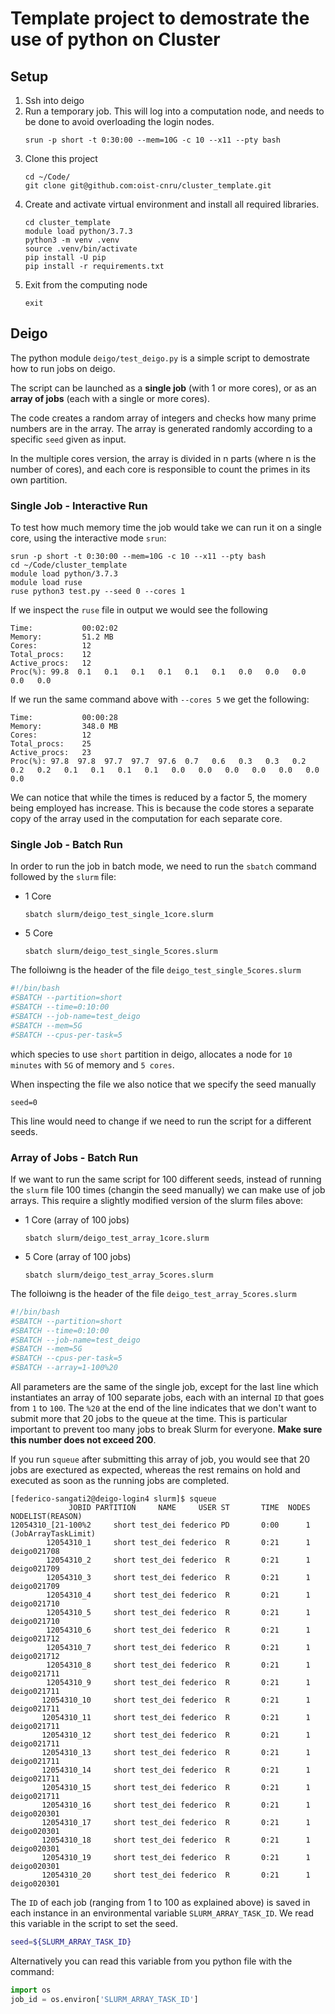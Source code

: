 # Template project to demostrate the use of python on Cluster

## Setup

1. Ssh into deigo
2. Run a temporary job. This will log into a computation node, and needs to be done to avoid overloading the login nodes.
   ```
   srun -p short -t 0:30:00 --mem=10G -c 10 --x11 --pty bash
   ```
3. Clone this project
    ```
    cd ~/Code/
    git clone git@github.com:oist-cnru/cluster_template.git    
    ```
4. Create and activate virtual environment and install all required libraries.
    ```
    cd cluster_template    
    module load python/3.7.3
    python3 -m venv .venv
    source .venv/bin/activate
    pip install -U pip
    pip install -r requirements.txt    
    ```
5. Exit from the computing node
   ```
   exit
   ```


## Deigo

The python module `deigo/test_deigo.py` is a simple script to demostrate how to run jobs on deigo.

The script can be launched as a **single job** (with 1 or more cores), or as an **array of jobs** (each with a single or more cores).

The code creates a random array of integers and checks how many prime numbers are in the array. The array is generated randomly according to a specific `seed` given as input. 

In the multiple cores version, the array is divided in n parts (where n is the number of cores), and each core is responsible to count the primes in its own partition.

### Single Job - Interactive Run

To test how much memory time the job would take we can run it on a single core, using the interactive mode `srun`:

```
srun -p short -t 0:30:00 --mem=10G -c 10 --x11 --pty bash
cd ~/Code/cluster_template
module load python/3.7.3
module load ruse
ruse python3 test.py --seed 0 --cores 1
```

If we inspect the `ruse` file in output we would see the following

```
Time:           00:02:02
Memory:         51.2 MB
Cores:          12
Total_procs:    12
Active_procs:   12
Proc(%): 99.8  0.1   0.1   0.1   0.1   0.1   0.1   0.0   0.0   0.0   0.0   0.0   
```

If we run the same command above with `--cores 5` we get the following:

```
Time:           00:00:28
Memory:         348.0 MB
Cores:          12
Total_procs:    25
Active_procs:   23
Proc(%): 97.8  97.8  97.7  97.7  97.6  0.7   0.6   0.3   0.3   0.2   0.2   0.2   0.1   0.1   0.1   0.1   0.0   0.0   0.0   0.0   0.0   0.0   0.0   
```

We can notice that while the times is reduced by a factor 5, the momery being employed has increase. This is because the code stores a separate copy of the array used in the computation for each separate core.

### Single Job - Batch Run

In order to run the job in batch mode, we need to run the `sbatch` command followed by the `slurm` file: 

- 1 Core
    ```
    sbatch slurm/deigo_test_single_1core.slurm 
    ```
- 5 Core    
    ```
    sbatch slurm/deigo_test_single_5cores.slurm      
    ```

The folloiwng is the header of the file `deigo_test_single_5cores.slurm`

```bash
#!/bin/bash
#SBATCH --partition=short
#SBATCH --time=0:10:00
#SBATCH --job-name=test_deigo
#SBATCH --mem=5G
#SBATCH --cpus-per-task=5
```

which species to use `short` partition in deigo, allocates a node for `10 minutes` with `5G` of memory and `5 cores`.

When inspecting the file we also notice that we specify the seed manually

```
seed=0
```

This line would need to change if we need to run the script for a different seeds.

### Array of Jobs - Batch Run

If we want to run the same script for 100 different seeds, instead of running the `slurm` file 100 times (changin the seed manually) we can make use of job arrays. This require a slightly modified version of the slurm files above:

- 1 Core (array of 100 jobs)
    ```
    sbatch slurm/deigo_test_array_1core.slurm 
    ```
- 5 Core (array of 100 jobs) 
    ```
    sbatch slurm/deigo_test_array_5cores.slurm      
    ```

The folloiwng is the header of the file `deigo_test_array_5cores.slurm`

```bash
#!/bin/bash
#SBATCH --partition=short
#SBATCH --time=0:10:00
#SBATCH --job-name=test_deigo
#SBATCH --mem=5G
#SBATCH --cpus-per-task=5
#SBATCH --array=1-100%20
```

All parameters are the same of the single job, except for the last line which instantiates an array of 100 separate jobs, each with an internal `ID` that goes from `1` to `100`. The `%20` at the end of the line indicates that we don't want to submit more that 20 jobs to the queue at the time. This is particular important to prevent too many jobs to break Slurm for everyone. **Make sure this number does not exceed 200**.

If you run `squeue` after submitting this array of job, you would see that 20 jobs are exectured as expected, whereas the rest remains on hold and executed as soon as the running jobs are completed.

```
[federico-sangati2@deigo-login4 slurm]$ squeue
             JOBID PARTITION     NAME     USER ST       TIME  NODES NODELIST(REASON) 
12054310_[21-100%2     short test_dei federico PD       0:00      1 (JobArrayTaskLimit) 
        12054310_1     short test_dei federico  R       0:21      1 deigo021708 
        12054310_2     short test_dei federico  R       0:21      1 deigo021709 
        12054310_3     short test_dei federico  R       0:21      1 deigo021709 
        12054310_4     short test_dei federico  R       0:21      1 deigo021710 
        12054310_5     short test_dei federico  R       0:21      1 deigo021710 
        12054310_6     short test_dei federico  R       0:21      1 deigo021712 
        12054310_7     short test_dei federico  R       0:21      1 deigo021712 
        12054310_8     short test_dei federico  R       0:21      1 deigo021711 
        12054310_9     short test_dei federico  R       0:21      1 deigo021711 
       12054310_10     short test_dei federico  R       0:21      1 deigo021711 
       12054310_11     short test_dei federico  R       0:21      1 deigo021711 
       12054310_12     short test_dei federico  R       0:21      1 deigo021711 
       12054310_13     short test_dei federico  R       0:21      1 deigo021711 
       12054310_14     short test_dei federico  R       0:21      1 deigo021711 
       12054310_15     short test_dei federico  R       0:21      1 deigo021711 
       12054310_16     short test_dei federico  R       0:21      1 deigo020301 
       12054310_17     short test_dei federico  R       0:21      1 deigo020301 
       12054310_18     short test_dei federico  R       0:21      1 deigo020301 
       12054310_19     short test_dei federico  R       0:21      1 deigo020301 
       12054310_20     short test_dei federico  R       0:21      1 deigo020301 
```

The `ID` of each job (ranging from 1 to 100 as explained above) is saved in each instance in an environmental variable `SLURM_ARRAY_TASK_ID`. We read this variable in the script to set the seed.

```bash
seed=${SLURM_ARRAY_TASK_ID}
```

Alternatively you can read this variable from you python file with the command:

```python
import os
job_id = os.environ['SLURM_ARRAY_TASK_ID']
```
